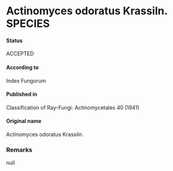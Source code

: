Actinomyces odoratus Krassiln. SPECIES
=======

#### Status
ACCEPTED

#### According to
Index Fungorum

#### Published in
Classification of Ray-Fungi: Actinomycetales 40 (1941)

#### Original name
Actinomyces odoratus Krassiln.

### Remarks
null